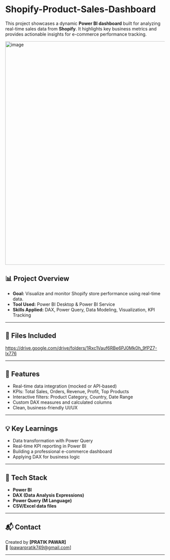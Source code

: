 # Shopify-Product-Sales-Dashboard


This project showcases a dynamic **Power BI dashboard** built for analyzing real-time sales data from **Shopify**. It highlights key business metrics and provides actionable insights for e-commerce performance tracking.

<img width="1198" height="705" alt="image" src="https://github.com/user-attachments/assets/94434d45-d1a4-4b4c-896f-e9d1d3e25e2d" />


## 📊 Project Overview

- **Goal:** Visualize and monitor Shopify store performance using real-time data.
- **Tool Used:** Power BI Desktop & Power BI Service
- **Skills Applied:** DAX, Power Query, Data Modeling, Visualization, KPI Tracking
  
---

## 📁 Files Included
https://drive.google.com/drive/folders/1Rxc1Vauf6RBe6PJ0Mk0h_9fPZ7-lx776

---

## 🔧 Features

- Real-time data integration (mocked or API-based)
- KPIs: Total Sales, Orders, Revenue, Profit, Top Products
- Interactive filters: Product Category, Country, Date Range
- Custom DAX measures and calculated columns
- Clean, business-friendly UI/UX

---

## 💡 Key Learnings

- Data transformation with Power Query
- Real-time KPI reporting in Power BI
- Building a professional e-commerce dashboard
- Applying DAX for business logic

---

## 🧠 Tech Stack

- **Power BI**
- **DAX (Data Analysis Expressions)**
- **Power Query (M Language)**
- **CSV/Excel data files**

---


## 📬 Contact

Created by **[PRATIK PAWAR]**  
📧 [pawarpratik749@gmail.com]  


---

